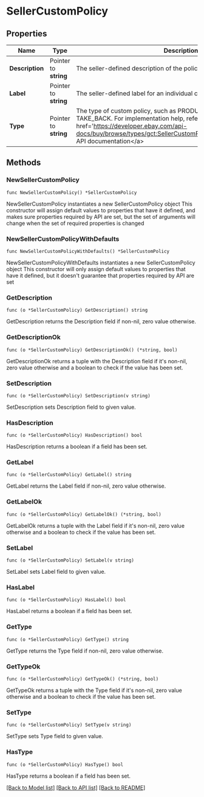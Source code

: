 # SellerCustomPolicy

## Properties

Name | Type | Description | Notes
------------ | ------------- | ------------- | -------------
**Description** | Pointer to **string** | The seller-defined description of the policy. | [optional] 
**Label** | Pointer to **string** | The seller-defined label for an individual custom policy. | [optional] 
**Type** | Pointer to **string** | The type of custom policy, such as PRODUCT_COMPLIANCE or TAKE_BACK. For implementation help, refer to &lt;a href&#x3D;&#39;https://developer.ebay.com/api-docs/buy/browse/types/gct:SellerCustomPolicyTypeEnum&#39;&gt;eBay API documentation&lt;/a&gt; | [optional] 

## Methods

### NewSellerCustomPolicy

`func NewSellerCustomPolicy() *SellerCustomPolicy`

NewSellerCustomPolicy instantiates a new SellerCustomPolicy object
This constructor will assign default values to properties that have it defined,
and makes sure properties required by API are set, but the set of arguments
will change when the set of required properties is changed

### NewSellerCustomPolicyWithDefaults

`func NewSellerCustomPolicyWithDefaults() *SellerCustomPolicy`

NewSellerCustomPolicyWithDefaults instantiates a new SellerCustomPolicy object
This constructor will only assign default values to properties that have it defined,
but it doesn't guarantee that properties required by API are set

### GetDescription

`func (o *SellerCustomPolicy) GetDescription() string`

GetDescription returns the Description field if non-nil, zero value otherwise.

### GetDescriptionOk

`func (o *SellerCustomPolicy) GetDescriptionOk() (*string, bool)`

GetDescriptionOk returns a tuple with the Description field if it's non-nil, zero value otherwise
and a boolean to check if the value has been set.

### SetDescription

`func (o *SellerCustomPolicy) SetDescription(v string)`

SetDescription sets Description field to given value.

### HasDescription

`func (o *SellerCustomPolicy) HasDescription() bool`

HasDescription returns a boolean if a field has been set.

### GetLabel

`func (o *SellerCustomPolicy) GetLabel() string`

GetLabel returns the Label field if non-nil, zero value otherwise.

### GetLabelOk

`func (o *SellerCustomPolicy) GetLabelOk() (*string, bool)`

GetLabelOk returns a tuple with the Label field if it's non-nil, zero value otherwise
and a boolean to check if the value has been set.

### SetLabel

`func (o *SellerCustomPolicy) SetLabel(v string)`

SetLabel sets Label field to given value.

### HasLabel

`func (o *SellerCustomPolicy) HasLabel() bool`

HasLabel returns a boolean if a field has been set.

### GetType

`func (o *SellerCustomPolicy) GetType() string`

GetType returns the Type field if non-nil, zero value otherwise.

### GetTypeOk

`func (o *SellerCustomPolicy) GetTypeOk() (*string, bool)`

GetTypeOk returns a tuple with the Type field if it's non-nil, zero value otherwise
and a boolean to check if the value has been set.

### SetType

`func (o *SellerCustomPolicy) SetType(v string)`

SetType sets Type field to given value.

### HasType

`func (o *SellerCustomPolicy) HasType() bool`

HasType returns a boolean if a field has been set.


[[Back to Model list]](../README.md#documentation-for-models) [[Back to API list]](../README.md#documentation-for-api-endpoints) [[Back to README]](../README.md)


